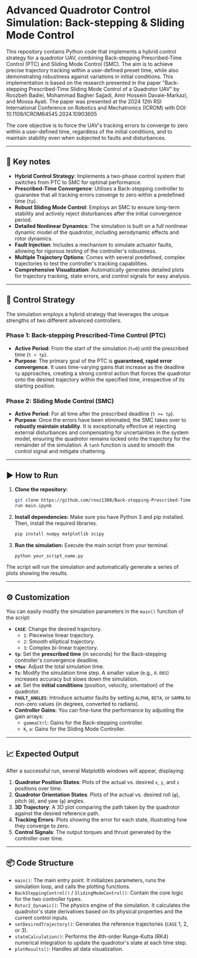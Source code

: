 

# Advanced Quadrotor Control Simulation: Back-stepping & Sliding Mode Control

This repository contains Python code that implements a hybrid control strategy for a quadrotor UAV, combining Back-stepping Prescribed-Time Control (PTC) and Sliding Mode Control (SMC). The aim is to achieve precise trajectory tracking within a user-defined preset time, while also demonstrating robustness against variations in initial conditions. This implementation is based on the research presented in the paper "Back-stepping Prescribed-Time Sliding Mode Control of a Quadrotor UAV" by Roozbeh Badiei, Mohammad Bagher Sajjadi, Amir Hossein Davaie-Markazi, and Moosa Ayati. The paper was presented at the 2024 12th RSI International Conference on Robotics and Mechatronics (ICROM) with DOI: 10.1109/ICROM64545.2024.10903605 

The core objective is to force the UAV's tracking errors to converge to zero within a user-defined time, regardless of the initial conditions, and to maintain stability even when subjected to faults and disturbances.

-----

## 🚀 Key notes

  * **Hybrid Control Strategy**: Implements a two-phase control system that switches from PTC to SMC for optimal performance.
  * **Prescribed-Time Convergence**: Utilises a Back-stepping controller to guarantee that all tracking errors converge to zero within a predefined time (`tp`).
  * **Robust Sliding Mode Control**: Employs an SMC to ensure long-term stability and actively reject disturbances after the initial convergence period.
  * **Detailed Nonlinear Dynamics**: The simulation is built on a full nonlinear dynamic model of the quadrotor, including aerodynamic effects and rotor dynamics.
  * **Fault Injection**: Includes a mechanism to simulate actuator faults, allowing for rigorous testing of the controller's robustness.
  * **Multiple Trajectory Options**: Comes with several predefined, complex trajectories to test the controller's tracking capabilities.
  * **Comprehensive Visualization**: Automatically generates detailed plots for trajectory tracking, state errors, and control signals for easy analysis.

-----

## 🔧 Control Strategy 

The simulation employs a hybrid strategy that leverages the unique strengths of two different advanced controllers.

### Phase 1: Back-stepping Prescribed-Time Control (PTC)

  * **Active Period**: From the start of the simulation (`t=0`) until the prescribed time (`t < tp`).
  * **Purpose**: The primary goal of the PTC is **guaranteed, rapid error convergence**. It uses time-varying gains that increase as the deadline `tp` approaches, creating a strong control action that forces the quadrotor onto the desired trajectory within the specified time, irrespective of its starting position.

### Phase 2: Sliding Mode Control (SMC)

  * **Active Period**: For all time after the prescribed deadline (`t >= tp`).
  * **Purpose**: Once the errors have been eliminated, the SMC takes over to **robustly maintain stability**. It is exceptionally effective at rejecting external disturbances and compensating for uncertainties in the system model, ensuring the quadrotor remains locked onto the trajectory for the remainder of the simulation. A `tanh` function is used to smooth the control signal and mitigate chattering.

-----

## ▶️ How to Run

1.  **Clone the repository:**

    ```bash
    git clone https://github.com/rooz1300/Back-stepping-Prescribed-Time-Sliding-Mode-Control-of-a-Quadrotor-UAV
    run main.ipynb
    ```

2.  **Install dependencies:**
    Make sure you have Python 3 and pip installed. Then, install the required libraries.

    ```bash
    pip install numpy matplotlib scipy
    ```

3.  **Run the simulation:**
    Execute the main script from your terminal.

    ```bash
    python your_script_name.py
    ```

The script will run the simulation and automatically generate a series of plots showing the results.

-----

## ⚙️ Customization

You can easily modify the simulation parameters in the `main()` function of the script:

  * **`CASE`**: Change the desired trajectory.
      * `1`: Piecewise linear trajectory.
      * `2`: Smooth elliptical trajectory.
      * `3`: Complex bi-linear trajectory.
  * **`tp`**: Set the **prescribed time** (in seconds) for the Back-stepping controller's convergence deadline.
  * **`tMax`**: Adjust the total simulation time.
  * **`Ts`**: Modify the simulation time step. A smaller value (e.g., `0.001`) increases accuracy but slows down the simulation.
  * **`x0`**: Set the **initial conditions** (position, velocity, orientation) of the quadrotor.
  * **`FAULT_ANGLES`**: Introduce actuator faults by setting `ALPHA`, `BETA`, or `GAMMA` to non-zero values (in degrees, converted to radians).
  * **Controller Gains**: You can fine-tune the performance by adjusting the gain arrays:
      * `gammaCtrl`: Gains for the Back-stepping controller.
      * `K`, `a`: Gains for the Sliding Mode Controller.

-----

## 📈 Expected Output

After a successful run, several Matplotlib windows will appear, displaying:

1.  **Quadrotor Position States**: Plots of the actual vs. desired `x`, `y`, and `z` positions over time.
2.  **Quadrotor Orientation States**: Plots of the actual vs. desired roll (`φ`), pitch (`θ`), and yaw (`ψ`) angles.
3.  **3D Trajectory**: A 3D plot comparing the path taken by the quadrotor against the desired reference path.
4.  **Tracking Errors**: Plots showing the error for each state, illustrating how they converge to zero.
5.  **Control Signals**: The output torques and thrust generated by the controller over time.

-----

## 📦 Code Structure

  * `main()`: The main entry point. It initializes parameters, runs the simulation loop, and calls the plotting functions.
  * `BackSteppingControl()` / `SlidingModeControl()`: Contain the core logic for the two controller types.
  * `Rotor2_Dynamic()`: The physics engine of the simulation. It calculates the quadrotor's state derivatives based on its physical properties and the current control inputs.
  * `setDesiredTrajectory()`: Generates the reference trajectories (`CASE` 1, 2, or 3).
  * `stateCalculation()`: Performs the 4th-order Runge-Kutta (RK4) numerical integration to update the quadrotor's state at each time step.
  * `plotResults()`: Handles all data visualization.
